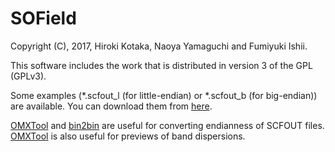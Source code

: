 # SOField
Copyright (C), 2017, Hiroki Kotaka, Naoya Yamaguchi and Fumiyuki Ishii.

This software includes the work that is distributed in version 3 of the GPL (GPLv3).

Some examples (\*.scfout_l (for little-endian) or \*.scfout_b (for big-endian)) are available.
You can download them from [here](https://github.com/Ncmexp2717/SOField/tree/examples).

[OMXTool](https://github.com/Ncmexp2717/OMXTool) and [bin2bin](https://github.com/Ncmexp2717/bin2bin) are useful for converting endianness of SCFOUT files.
[OMXTool](https://github.com/Ncmexp2717/OMXTool) is also useful for previews of band dispersions.
